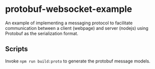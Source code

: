 # protobuf-websocket-example

An example of implementing a messaging protocol to facilitate communication between a client (webpage) and server (nodejs) using Protobuf as the serialization format.

## Scripts

Invoke `npm run build:proto` to generate the protobuf message models.
